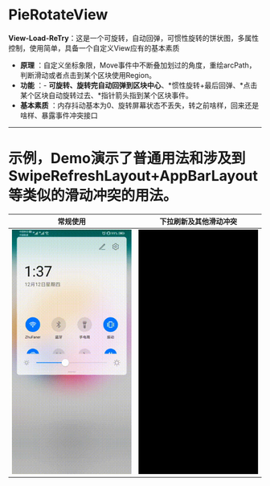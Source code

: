 # PieRotateView
**View-Load-ReTry**：这是一个可旋转，自动回弹，可惯性旋转的饼状图，多属性控制，使用简单，具备一个自定义View应有的基本素质
 
- **原理** ：自定义坐标象限，Move事件中不断叠加划过的角度，重绘arcPath，判断滑动或者点击到某个区块使用Region。
- **功能** ：- **可旋转、旋转完自动回弹到区块中心**、*惯性旋转+最后回弹、*点击某个区块自动旋转过去、*指针箭头指到某个区块事件。
- **基本素质** ：内存抖动基本为0、旋转屏幕状态不丢失，转之前啥样，回来还是啥样、暴露事件冲突接口

-------------------
# 示例，Demo演示了普通用法和涉及到SwipeRefreshLayout+AppBarLayout等类似的滑动冲突的用法。
| 常规使用      |下拉刷新及其他滑动冲突  |
| :--------:| :--------:|  
|![normal](https://github.com/AndroidCloud/PieRotateView/blob/master/DemoImg/demo1.gif)| ![fix](https://github.com/AndroidCloud/PieRotateView/blob/master/DemoImg/demo2.gif)| 
 <br />

